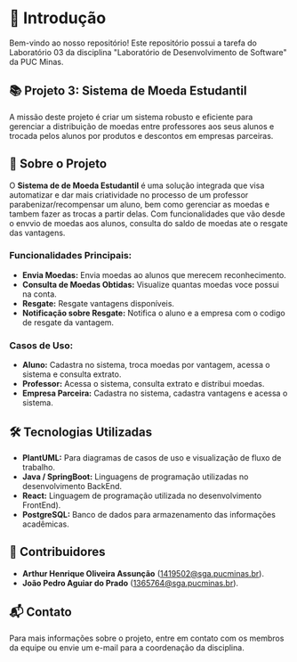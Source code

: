 #  📝 Introdução

Bem-vindo ao nosso repositório! Este repositório possui a tarefa do Laboratório 03 da disciplina "Laboratório de Desenvolvimento de Software" da PUC Minas. 

## 📚 Projeto 3:  Sistema de Moeda Estudantil

A missão deste projeto é criar um sistema robusto e eficiente para gerenciar a distribuição de moedas entre professores aos seus alunos e trocada pelos alunos por produtos e descontos em empresas parceiras.

## 🚀 Sobre o Projeto

O **Sistema de de Moeda Estudantil** é uma solução integrada que visa automatizar e dar mais criatividade no processo de um professor parabenizar/recompensar um aluno, bem como gerenciar as moedas e tambem fazer as trocas a partir delas. 
Com funcionalidades que vão desde o envvio de moedas aos alunos, consulta do saldo de moedas ate o resgate das vantagens.

### Funcionalidades Principais:

- **Envia Moedas:** Envia moedas ao alunos que merecem reconhecimento.
- **Consulta de Moedas Obtidas:** Visualize quantas moedas voce possui na conta.
- **Resgate:** Resgate vantagens disponíveis.
- **Notificação sobre Resgate:** Notifica o aluno e a empresa com o codigo de resgate da vantagem.

### Casos de Uso:

- **Aluno:** Cadastra no sistema, troca moedas por vantagem, acessa o sistema e consulta extrato.
- **Professor:** Acessa o sistema, consulta extrato e distribui moedas.
- **Empresa Parceira:** Cadastra no sistema, cadastra vantagens e acessa o sistema.

## 🛠️ Tecnologias Utilizadas

- **PlantUML:** Para diagramas de casos de uso e visualização de fluxo de trabalho.
- **Java / SpringBoot:** Linguagens de programação utilizadas no desenvolvimento BackEnd.
- **React:** Linguagem de programação utilizada no desenvolvimento FrontEnd).
- **PostgreSQL:** Banco de dados para armazenamento das informações acadêmicas.

## 🤝 Contribuidores

- **Arthur Henrique Oliveira Assunção** (1419502@sga.pucminas.br).
- **João Pedro Aguiar do Prado** (1365764@sga.pucminas.br).

## 📬 Contato

Para mais informações sobre o projeto, entre em contato com os membros da equipe ou envie um e-mail para a coordenação da disciplina.